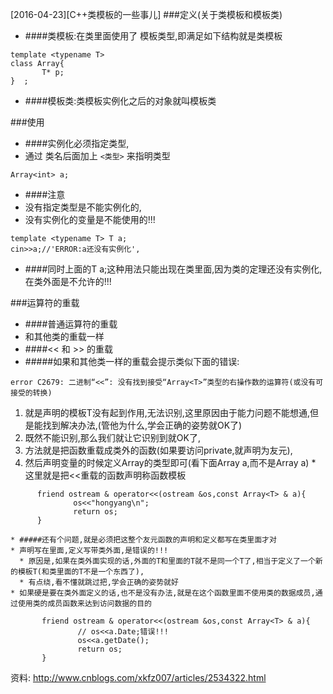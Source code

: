 [2016-04-23][C++类模板的一些事儿]
###定义(关于类模板和模板类)
* ####类模板:在类里面使用了 模板类型,即满足如下结构就是类模板
 ```
template <typename T>
class Array{
        T* p;
}  ;
 ```
* ####模板类:类模板实例化之后的对象就叫模板类

###使用
* ####实例化必须指定类型,
 * 通过 类名后面加上 `<类型>` 来指明类型
 ```
Array<int> a;
 ```
* ####注意
 * 没有指定类型是不能实例化的,
 * 没有实例化的变量是不能使用的!!!
```
template <typename T> T a;
cin>>a;//'ERROR:a还没有实例化',
```
  * ####同时上面的T a;这种用法只能出现在类里面,因为类的定理还没有实例化,在类外面是不允许的!!!

###运算符的重载
* ####普通运算符的重载
 * 和其他类的重载一样
* ####<< 和 >> 的重载
 * #####如果和其他类一样的重载会提示类似下面的错误:
 ```
error C2679: 二进制“<<”: 没有找到接受“Array<T>”类型的右操作数的运算符(或没有可接受的转换)
 ```
   1. 就是声明的模板T没有起到作用,无法识别,这里原因由于能力问题不能想通,但是能找到解决办法,(管他为什么,学会正确的姿势就OK了)
   2. 既然不能识别,那么我们就让它识别到就OK了,
   3. 方法就是把函数重载成类外的函数(如果要访问private,就声明为友元),
   4. 然后声明变量的时候定义Array的类型即可(看下面Array<T> a,而不是Array a)
    * 这里就是把<<重载的函数声明称函数模板
  ```
        friend ostream & operator<<(ostream &os,const Array<T> & a){
                os<<"hongyang\n";
                return os;
        }
  ```
    * #####还有个问题,就是必须把这整个友元函数的声明和定义都写在类里面才对
    * 声明写在里面,定义写带类外面,是错误的!!!
      * 原因是,如果在类外面实现的话,外面的T和里面的T就不是同一个T了,相当于定义了一个新的模板T(和类里面的T不是一个东西了),
      * 有点绕,看不懂就跳过把,学会正确的姿势就好
    * 如果硬是要在类外面定义的话,也不是没有办法,就是在这个函数里面不使用类的数据成员,通过使用类的成员函数来达到访问数据的目的
 ```
        friend ostream & operator<<(ostream &os,const Array<T> & a){
                // os<<a.Date;错误!!!
                os<<a.getDate();
                return os;
        }
 ```

资料:
http://www.cnblogs.com/xkfz007/articles/2534322.html
